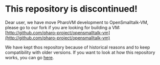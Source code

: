 This repository is discontinued!
====

Dear user, we have move PharoVM development to OpenSmalltalk-VM, please go to our fork if you are looking for building a VM: [http://github.com/pharo-project/opensmalltalk-vm](http://github.com/pharo-project/opensmalltalk-vm)



We have kept thos repository because of historical reasons and to keep compatibility with older versions. If you want to look at how this repository works, you can go [here](README.old.md).
